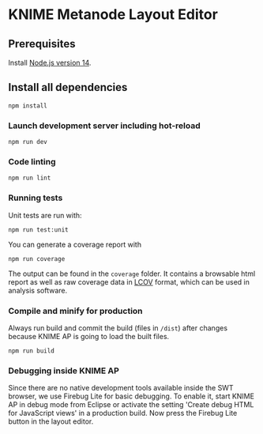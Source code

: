 # KNIME Metanode Layout Editor

## Prerequisites

Install [Node.js version 14](https://nodejs.org/en/download/current/).

## Install all dependencies
```
npm install
```

### Launch development server including hot-reload
```
npm run dev
```

### Code linting
```
npm run lint
```

### Running tests
Unit tests are run with:

```
npm run test:unit
```

You can generate a coverage report with

```
npm run coverage
```

The output can be found in the `coverage` folder. It contains a browsable html report as well as raw coverage data in
[LCOV](https://github.com/linux-test-project/lcov) format, which can be used in analysis software.


### Compile and minify for production
Always run build and commit the build (files in `/dist`) after changes because KNIME AP is going to load the built files.

```
npm run build
```

### Debugging inside KNIME AP
Since there are no native development tools available inside the SWT browser, we use Firebug Lite for basic debugging. To enable it, start KNIME AP in debug mode from Eclipse or activate the setting 'Create debug HTML for JavaScript views' in a production build. Now press the Firebug Lite button in the layout editor.